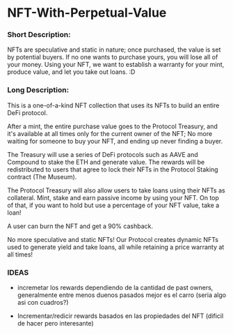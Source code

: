 # NFT-With-Perpetual-Value

### Short Description:

NFTs are speculative and static in nature; once purchased, the value is set by potential buyers. If no one wants to purchase yours, you will lose all of your money. Using your NFT, we want to establish a warranty for your mint, produce value, and let you take out loans. :D

### Long Description:

This is a one-of-a-kind NFT collection that uses its NFTs to build an entire DeFi protocol.

After a mint, the entire purchase value goes to the Protocol Treasury, and it's available at all times only for the current owner of the NFT; No more waiting for someone to buy your NFT, and ending up never finding a buyer.

The Treasury will use a series of DeFi protocols such as AAVE and Compound to stake the ETH and generate value. The rewards will be redistributed to users that agree to lock their NFTs in the Protocol Staking contract (The Museum).

The Protocol Treasury will also allow users to take loans using their NFTs as collateral. Mint, stake and earn passive income by using your NFT. On top of that, if you want to hold but use a percentage of your NFT value, take a loan!

A user can burn the NFT and get a 90% cashback.

No more speculative and static NFTs! Our Protocol creates dynamic NFTs used to generate yield and take loans, all while retaining a price warranty at all times!

### IDEAS

* incremetar los rewards dependiendo de la cantidad de past owners, generalmente entre menos duenos pasados mejor es el carro (seria algo asi con cuadros?)

* Incrementar/redicir rewards basados en las propiedades del NFT (dificil de hacer pero interesante)